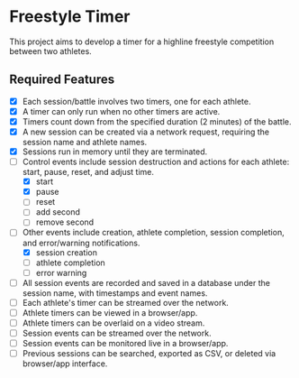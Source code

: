 # Freestyle Timer

This project aims to develop a timer for a highline freestyle competition between two athletes.

## Required Features

- [x] Each session/battle involves two timers, one for each athlete.
- [x] A timer can only run when no other timers are active.
- [x] Timers count down from the specified duration (2 minutes) of the battle.
- [x] A new session can be created via a network request, requiring the session name and athlete names.
- [x] Sessions run in memory until they are terminated.
- [ ] Control events include session destruction and actions for each athlete: start, pause, reset, and adjust time.
  - [x] start
  - [x] pause
  - [ ] reset
  - [ ] add second
  - [ ] remove second
- [ ] Other events include creation, athlete completion, session completion, and error/warning notifications.
  - [x] session creation
  - [ ] athlete completion
  - [ ] error warning
- [ ] All session events are recorded and saved in a database under the session name, with timestamps and event names.
- [ ] Each athlete's timer can be streamed over the network.
- [ ] Athlete timers can be viewed in a browser/app.
- [ ] Athlete timers can be overlaid on a video stream.
- [ ] Session events can be streamed over the network.
- [ ] Session events can be monitored live in a browser/app.
- [ ] Previous sessions can be searched, exported as CSV, or deleted via browser/app interface.
